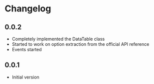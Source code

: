 # Changelog

## 0.0.2
- Completely implemented the DataTable class
- Started to work on option extraction from the official API reference
- Events started

## 0.0.1
- Initial version
